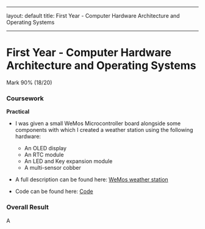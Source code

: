 ***
layout: default
title: First Year - Computer Hardware Architecture and Operating Systems
***

# First Year - Computer Hardware Architecture and Operating Systems

Mark 90% (18/20)

### Coursework

**Practical**

* I was given a small WeMos Microcontroller board alongside some components with which I created a weather station using the following hardware:
    * An OLED display
    * An RTC module
    * An LED and Key expansion module
    * A multi-sensor cobber

* A full description can be found here: [WeMos weather station](WeMos_hand_in.pdf)
* Code can be found here: [Code](WeMos.ino)


### Overall Result 
A 